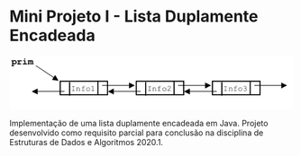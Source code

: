 # Mini Projeto I - Lista Duplamente Encadeada

![](representacao.png)

Implementação de uma lista duplamente encadeada em Java. Projeto desenvolvido como requisito parcial para conclusão na disciplina de Estruturas de Dados e Algoritmos 2020.1.
